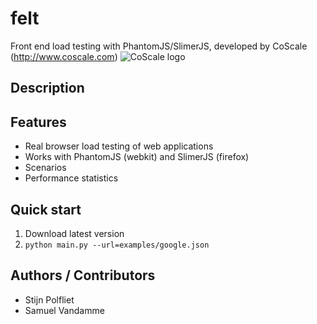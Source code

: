 # felt
Front end load testing with PhantomJS/SlimerJS, developed by CoScale (http://www.coscale.com)
<img src="http://docs.coscale.com/gfx/logo.png" alt="CoScale logo" />

## Description

## Features

* Real browser load testing of web applications
* Works with PhantomJS (webkit) and SlimerJS (firefox)
* Scenarios
* Performance statistics

## Quick start

1. Download latest version
2. `python main.py --url=examples/google.json`

## Authors / Contributors

* Stijn Polfliet
* Samuel Vandamme
